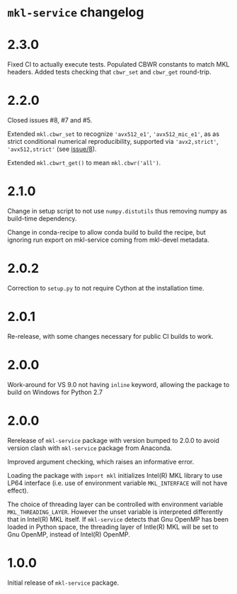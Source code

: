`mkl-service` changelog
=======================

2.3.0
=====

Fixed CI to actually execute tests. Populated CBWR constants to match MKL headers.
Added tests checking that `cbwr_set` and `cbwr_get` round-trip.

2.2.0
=====

Closed issues #8, #7 and #5. 

Extended `mkl.cbwr_set` to recognize `'avx512_e1'`, `'avx512_mic_e1'`, as as strict conditional numerical reproducibility, supported via `'avx2,strict'`, `'avx512,strict'` (see [issue/8](http://github.com/IntelPython/mkl-service/issues/8)).

Extended `mkl.cbwrt_get()` to mean `mkl.cbwr('all')`.

2.1.0
=====

Change in setup script to not use `numpy.distutils` thus removing numpy as build-time dependency.

Change in conda-recipe to allow conda build to build the recipe, but ignoring run export on mkl-service coming from mkl-devel metadata. 

2.0.2
=====

Correction to `setup.py` to not require Cython at the installation time.

2.0.1
=====

Re-release, with some changes necessary for public CI builds to work.

2.0.0
=====

Work-around for VS 9.0 not having `inline` keyword, allowing the package to build on Windows for Python 2.7

2.0.0
=====

Rerelease of `mkl-service` package with version bumped to 2.0.0 to avoid version clash with `mkl-service` package from Anaconda.

Improved argument checking, which raises an informative error.

Loading the package with `import mkl` initializes Intel(R) MKL library to use LP64 interface (i.e. use of environment variable `MKL_INTERFACE` will not have effect).

The choice of threading layer can be controlled with environment variable `MKL_THREADING_LAYER`. However the unset variable is interpreted differently that in Intel(R) MKL itself. If `mkl-service` detects that Gnu OpenMP has been loaded in Python space, the threading layer of Intle(R) MKL will be set to Gnu OpenMP, instead of Intel(R) OpenMP.

1.0.0
=====

Initial release of `mkl-service` package.
